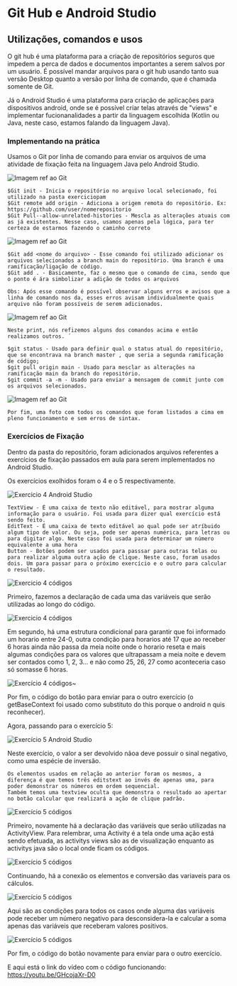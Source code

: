 # Git Hub e Android Studio
## Utilizações, comandos e usos

O git hub é uma plataforma para a criação de repositórios seguros que impedem a perca de dados e documentos importantes a serem salvos por um usuário. É possível mandar arquivos para o git hub usando tanto sua versão Desktop quanto a versão por linha de comando, que é chamada somente de Git.

Já o Android Studio é uma plataforma para criação de aplicações para dispositivos android, onde se é possível criar telas através de "views" e implementar fucionanalidades a partir da linguagem escolhida (Kotlin ou Java, neste caso, estamos falando da linguagem Java).

### Implementando na prática 
Usamos o Git por linha de comando para enviar os arquivos de uma atividade de fixação feita na linguagem Java pelo Android Studio. 

![Imagem ref ao Git][def]

[def]: image/image.png

```
$Git init - Inicia o repositório no arquivo local selecionado, foi utilizado na pasta exerciciopam
$Git remote add origin - Adiciona a origem remota do repositório. Ex: https://github.com/user/nomerepositorio
$Git Pull--allow-unrelated-histories - Mescla as alterações atuais com as já existentes. Nesse caso, usamos apenas pela lógica, para ter certeza de estarmos fazendo o caminho correto
```
![Imagem ref ao Git][def2]

[def2]: image/image2.png  

```
$Git add <nome do arquivo> - Esse comando foi utilizado adicionar os arquivos selecionados a branch main do repositório. Uma branch é uma ramificação/ligação de código. 
$Git add . - Basicamente, faz o mesmo que o comando de cima, sendo que o ponto é ára simbolizar a adição de todos os arquivos

Obs: Após esse comando é possível observar alguns erros e avisos que a linha de comando nos da, esses erros avisam individualmente quais arquivo não foram possíveis de serem adicionados. 
```
![Imagem ref ao Git][def3]

[def3]: image/image3.png

```
Neste print, nós refizemos alguns dos comandos acima e então realizamos outros. ´

$git status - Usado para definir qual o status atual do repositório, que se encontrava na branch master , que seria a segunda ramificação de código;
$git pull origin main - Usado para mesclar as alterações na ramificação main da branch do repositório. 
$git commit -a -m - Usado para enviar a mensagem de commit junto com os arquivos selecionados.
```
![Imagem ref ao Git][def4]

[def4]: image/image4.png

```
Por fim, uma foto com todos os comandos que foram listados a cima em pleno funcionamento e sem erros de sintax.
```

### Exercícios de Fixação
Dentro da pasta do repositório, foram adicionados arquivos referentes a exercícios de fixação passados em aula para serem implementados no Android Studio.

Os exercícios exolhidos foram o 4 e o 5 respectivamente.

![Exercicio 4 Android Studio][def5]

[def5]: image/imageas1.png

```
TextView - É uma caixa de texto não editável, para mostrar alguma informação para o usuário. Foi usada para dizer qual exercício está sendo feito.
EditText - É uma caixa de texto editável ao qual pode ser atríbuido algum tipo de valor. Ou seja, pode ser apenas numérica, para letras ou para digitar algo. Neste caso foi usada para determinar um número equivalente a uma hora
Button - Botões podem ser usados para passsar para outras telas ou para realizar alguma outra ação de clique. Neste caso, foram usados dois. Um para passar para o próximo exercício e o outro para calcular o resultado.
```
![Exercicio 4 códigos][def6]

Primeiro, fazemos a declaração de cada uma das variáveis que serão utilizadas ao longo do código. 

![Exercicio 4 códigos][def7]

[def7]: image/imageas3.png

Em segundo, há uma estrutura condicional  para garantir que foi informado um horario entre 24-0, outra condição para horarios até 17 que ao receber 6 horas ainda não passa da meia noite onde o horario reseta e mais algumas condições para os valores que ultrapassam a meia noite e devem ser contados como 1, 2, 3... e não como 25, 26, 27 como aconteceria caso só somasse 6 horas.

![Exercício 4 códigos][def13]~

 Por fim, o código do botão para enviar para o outro exercício (o getBaseContext foi usado como substituto do this porque o android n quis reconhecer).

Agora, passando para o exercício 5: 

![Exercício 5 Android Studio][def8]

[def8]: image/imageas5.png

Neste exercício, o valor a ser devolvido nãoa deve possuir o sinal negativo, como uma espécie de inversão. 

```
Os elementos usados em relação ao anterior foram os mesmos, a diferença é que temos três editstext ao invés de apenas uma, para poder demonstrar os números em ordem sequencial. 
Também temos uma textview oculta que demonstra o resultado ao apertar no botão calcular que realizará a ação de clique padrão. 
```
![Exercício 5 códigos][def9]


[def9]: image/imageas6.png

Primeiro, novamente há a declaração das variáveis que serão utilizadas na ActivityView. Para relembrar, uma Activity é a tela onde uma ação está sendo efetuada, as activitys views são as de visualização enquanto as activitys java são o local onde ficam os códigos. 

![Exercício 5 códigos][def10]


[def10]: image/imageas7.png

 Continuando, há  a conexão os elementos e conversão das variaveis para os cálculos. 

 ![Exercício 5 códigos][def11]

[def11]: image/imageas8.png

Aqui são as condições para todos os casos onde alguma das variáveis pode receber um número negativo para desconsidera-la e calcular a soma apenas das variáveis que receberam valores positivos. 

![Exercício 5 códigos][def12]

[def12]: image/imageas9.png

Por fim, o código do botão novamente para enviar para o outro exercício.

[def13]: image/imageas4.png


[def6]: image/imageas2.png

E aqui está o link do vídeo com o código funcionando: 
https://youtu.be/GHcojaXr-D0

